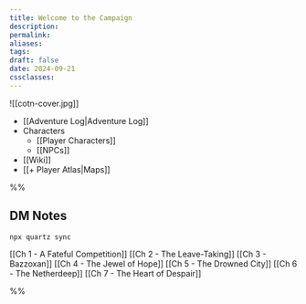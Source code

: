 ```yaml
---
title: Welcome to the Campaign
description: 
permalink: 
aliases: 
tags: 
draft: false
date: 2024-09-21
cssclasses:
---
```


![[cotn-cover.jpg]] 

- [[Adventure Log|Adventure Log]]   
- Characters
	- [[Player Characters]] 
	- [[NPCs]]  
- [[Wiki]] 
- [[+ Player Atlas|Maps]] 

%%
## DM Notes

`npx quartz sync`

[[Ch 1 - A Fateful Competition]] 
[[Ch 2 - The Leave-Taking]] 
[[Ch 3 - Bazzoxan]] 
[[Ch 4 - The Jewel of Hope]] 
[[Ch 5 - The Drowned City]] 
[[Ch 6 - The Netherdeep]] 
[[Ch 7 - The Heart of Despair]] 

%%